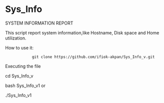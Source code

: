 # Sys_Info

SYSTEM INFORMATION REPORT

This script report system information,like Hostname, Disk space and Home utilization.

How to use it:

				git clone https://github.com/ifiok-akpan/Sys_Info_v.git

Executing the file

cd Sys_Info_v

bash Sys_Info_v1 or

./Sys_Info_v1
